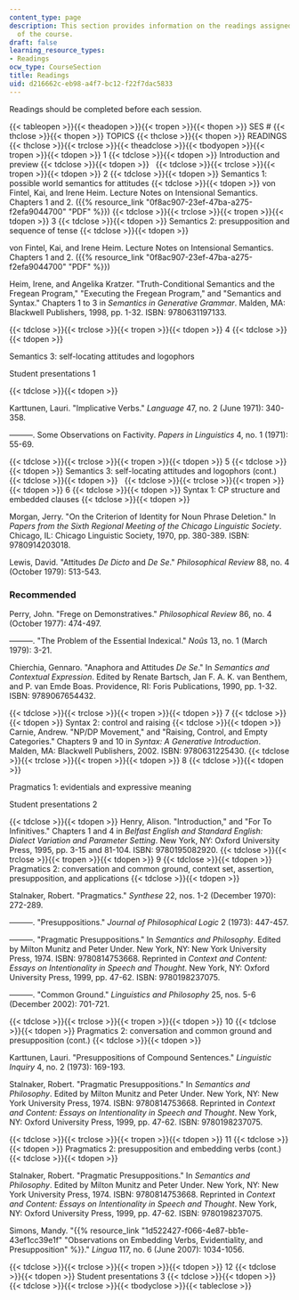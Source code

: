 ```yaml
---
content_type: page
description: This section provides information on the readings assigned for each session
  of the course.
draft: false
learning_resource_types:
- Readings
ocw_type: CourseSection
title: Readings
uid: d216662c-eb98-a4f7-bc12-f22f7dac5833
---
```

Readings should be completed before each session.

{{< tableopen >}}{{< theadopen >}}{{< tropen >}}{{< thopen >}}
SES #
{{< thclose >}}{{< thopen >}}
TOPICS
{{< thclose >}}{{< thopen >}}
READINGS
{{< thclose >}}{{< trclose >}}{{< theadclose >}}{{< tbodyopen >}}{{< tropen >}}{{< tdopen >}}
1
{{< tdclose >}}{{< tdopen >}}
Introduction and preview
{{< tdclose >}}{{< tdopen >}}
 
{{< tdclose >}}{{< trclose >}}{{< tropen >}}{{< tdopen >}}
2
{{< tdclose >}}{{< tdopen >}}
Semantics 1: possible world semantics for attitudes
{{< tdclose >}}{{< tdopen >}}
von Fintel, Kai, and Irene Heim. Lecture Notes on Intensional Semantics. Chapters 1 and 2. ({{% resource_link "0f8ac907-23ef-47ba-a275-f2efa9044700" "PDF" %}})
{{< tdclose >}}{{< trclose >}}{{< tropen >}}{{< tdopen >}}
3
{{< tdclose >}}{{< tdopen >}}
Semantics 2: presupposition and sequence of tense
{{< tdclose >}}{{< tdopen >}}

von Fintel, Kai, and Irene Heim. Lecture Notes on Intensional Semantics. Chapters 1 and 2. ({{% resource_link "0f8ac907-23ef-47ba-a275-f2efa9044700" "PDF" %}})

Heim, Irene, and Angelika Kratzer. "Truth-Conditional Semantics and the Fregean Program," "Executing the Fregean Program," and "Semantics and Syntax." Chapters 1 to 3 in *Semantics in Generative Grammar*. Malden, MA: Blackwell Publishers, 1998, pp. 1-32. ISBN: 9780631197133.

{{< tdclose >}}{{< trclose >}}{{< tropen >}}{{< tdopen >}}
4
{{< tdclose >}}{{< tdopen >}}

Semantics 3: self-locating attitudes and logophors

Student presentations 1

{{< tdclose >}}{{< tdopen >}}

Karttunen, Lauri. "Implicative Verbs." *Language* 47, no. 2 (June 1971): 340-358.

———. Some Observations on Factivity. *Papers in Linguistics* 4, no. 1 (1971): 55-69.

{{< tdclose >}}{{< trclose >}}{{< tropen >}}{{< tdopen >}}
5
{{< tdclose >}}{{< tdopen >}}
Semantics 3: self-locating attitudes and logophors (cont.)
{{< tdclose >}}{{< tdopen >}}
 
{{< tdclose >}}{{< trclose >}}{{< tropen >}}{{< tdopen >}}
6
{{< tdclose >}}{{< tdopen >}}
Syntax 1: CP structure and embedded clauses
{{< tdclose >}}{{< tdopen >}}

Morgan, Jerry. "On the Criterion of Identity for Noun Phrase Deletion." In *Papers from the Sixth Regional Meeting of the Chicago Linguistic Society*. Chicago, IL: Chicago Linguistic Society, 1970, pp. 380-389. ISBN: 9780914203018.

Lewis, David. "Attitudes *De Dicto* and *De Se*." *Philosophical Review* 88, no. 4 (October 1979): 513-543.

### Recommended

Perry, John. "Frege on Demonstratives." *Philosophical Review* 86, no. 4 (October 1977): 474-497.

———. "The Problem of the Essential Indexical." *Noûs* 13, no. 1 (March 1979): 3-21.

Chierchia, Gennaro. "Anaphora and Attitudes *De Se*." In *Semantics and Contextual Expression*. Edited by Renate Bartsch, Jan F. A. K. van Benthem, and P. van Emde Boas. Providence, RI: Foris Publications, 1990, pp. 1-32. ISBN: 9789067654432.

{{< tdclose >}}{{< trclose >}}{{< tropen >}}{{< tdopen >}}
7
{{< tdclose >}}{{< tdopen >}}
Syntax 2: control and raising
{{< tdclose >}}{{< tdopen >}}
Carnie, Andrew. "NP/DP Movement," and "Raising, Control, and Empty Categories." Chapters 9 and 10 in *Syntax: A Generative Introduction*. Malden, MA: Blackwell Publishers, 2002. ISBN: 9780631225430.
{{< tdclose >}}{{< trclose >}}{{< tropen >}}{{< tdopen >}}
8
{{< tdclose >}}{{< tdopen >}}

Pragmatics 1: evidentials and expressive meaning

Student presentations 2

{{< tdclose >}}{{< tdopen >}}
Henry, Alison. "Introduction," and "For To Infinitives." Chapters 1 and 4 in *Belfast English and Standard English: Dialect Variation and Parameter Setting*. New York, NY: Oxford University Press, 1995, pp. 3-15 and 81-104. ISBN: 9780195082920.
{{< tdclose >}}{{< trclose >}}{{< tropen >}}{{< tdopen >}}
9
{{< tdclose >}}{{< tdopen >}}
Pragmatics 2: conversation and common ground, context set, assertion, presupposition, and applications
{{< tdclose >}}{{< tdopen >}}

Stalnaker, Robert. "Pragmatics." *Synthese* 22, nos. 1-2 (December 1970): 272-289.

———. "Presuppositions." *Journal of Philosophical Logic* 2 (1973): 447-457.

———. "Pragmatic Presuppositions." In *Semantics and Philosophy*. Edited by Milton Munitz and Peter Under. New York, NY: New York University Press, 1974. ISBN: 9780814753668. Reprinted in *Context and Content: Essays on Intentionality in Speech and Thought*. New York, NY: Oxford University Press, 1999, pp. 47-62. ISBN: 9780198237075.

———. "Common Ground." *Linguistics and Philosophy* 25, nos. 5-6 (December 2002): 701-721.

{{< tdclose >}}{{< trclose >}}{{< tropen >}}{{< tdopen >}}
10
{{< tdclose >}}{{< tdopen >}}
Pragmatics 2: conversation and common ground and presupposition (cont.)
{{< tdclose >}}{{< tdopen >}}

Karttunen, Lauri. "Presuppositions of Compound Sentences." *Linguistic Inquiry* 4, no. 2 (1973): 169-193.

Stalnaker, Robert. "Pragmatic Presuppositions." In *Semantics and Philosophy*. Edited by Milton Munitz and Peter Under. New York, NY: New York University Press, 1974. ISBN: 9780814753668. Reprinted in *Context and Content: Essays on Intentionality in Speech and Thought*. New York, NY: Oxford University Press, 1999, pp. 47-62. ISBN: 9780198237075.

{{< tdclose >}}{{< trclose >}}{{< tropen >}}{{< tdopen >}}
11
{{< tdclose >}}{{< tdopen >}}
Pragmatics 2: presupposition and embedding verbs (cont.)
{{< tdclose >}}{{< tdopen >}}

Stalnaker, Robert. "Pragmatic Presuppositions." In *Semantics and Philosophy*. Edited by Milton Munitz and Peter Under. New York, NY: New York University Press, 1974. ISBN: 9780814753668. Reprinted in *Context and Content: Essays on Intentionality in Speech and Thought*. New York, NY: Oxford University Press, 1999, pp. 47-62. ISBN: 9780198237075.

Simons, Mandy. "{{% resource_link "1d522427-f066-4e87-bb1e-43ef1cc39e1f" "Observations on Embedding Verbs, Evidentiality, and Presupposition" %}}." *Lingua* 117, no. 6 (June 2007): 1034-1056.

{{< tdclose >}}{{< trclose >}}{{< tropen >}}{{< tdopen >}}
12
{{< tdclose >}}{{< tdopen >}}
Student presentations 3
{{< tdclose >}}{{< tdopen >}}
 
{{< tdclose >}}{{< trclose >}}{{< tbodyclose >}}{{< tableclose >}}